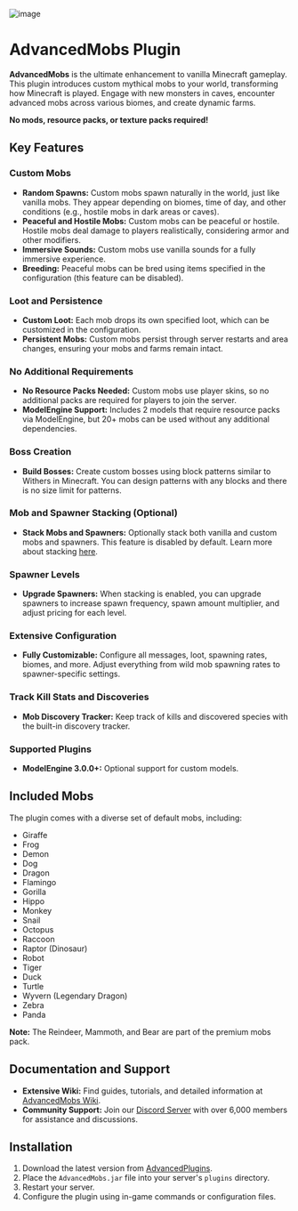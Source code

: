 ![image](https://github.com/user-attachments/assets/d894e023-cd9f-47ed-b876-b200f5bcbe1d)


# AdvancedMobs Plugin

**AdvancedMobs** is the ultimate enhancement to vanilla Minecraft gameplay. This plugin introduces custom mythical mobs to your world, transforming how Minecraft is played. Engage with new monsters in caves, encounter advanced mobs across various biomes, and create dynamic farms.

**No mods, resource packs, or texture packs required!**

## Key Features

### Custom Mobs
- **Random Spawns:** Custom mobs spawn naturally in the world, just like vanilla mobs. They appear depending on biomes, time of day, and other conditions (e.g., hostile mobs in dark areas or caves).
- **Peaceful and Hostile Mobs:** Custom mobs can be peaceful or hostile. Hostile mobs deal damage to players realistically, considering armor and other modifiers.
- **Immersive Sounds:** Custom mobs use vanilla sounds for a fully immersive experience.
- **Breeding:** Peaceful mobs can be bred using items specified in the configuration (this feature can be disabled).

### Loot and Persistence
- **Custom Loot:** Each mob drops its own specified loot, which can be customized in the configuration.
- **Persistent Mobs:** Custom mobs persist through server restarts and area changes, ensuring your mobs and farms remain intact.

### No Additional Requirements
- **No Resource Packs Needed:** Custom mobs use player skins, so no additional packs are required for players to join the server.
- **ModelEngine Support:** Includes 2 models that require resource packs via ModelEngine, but 20+ mobs can be used without any additional dependencies.

### Boss Creation
- **Build Bosses:** Create custom bosses using block patterns similar to Withers in Minecraft. You can design patterns with any blocks and there is no size limit for patterns.

### Mob and Spawner Stacking (Optional)
- **Stack Mobs and Spawners:** Optionally stack both vanilla and custom mobs and spawners. This feature is disabled by default. Learn more about stacking [here](https://mobs.advancedplugins.net/advancedmobs/mechanics/mobs-and-spawners-stacking).

### Spawner Levels
- **Upgrade Spawners:** When stacking is enabled, you can upgrade spawners to increase spawn frequency, spawn amount multiplier, and adjust pricing for each level.

### Extensive Configuration
- **Fully Customizable:** Configure all messages, loot, spawning rates, biomes, and more. Adjust everything from wild mob spawning rates to spawner-specific settings.

### Track Kill Stats and Discoveries
- **Mob Discovery Tracker:** Keep track of kills and discovered species with the built-in discovery tracker.

### Supported Plugins
- **ModelEngine 3.0.0+:** Optional support for custom models.

## Included Mobs
The plugin comes with a diverse set of default mobs, including:
- Giraffe
- Frog
- Demon
- Dog
- Dragon
- Flamingo
- Gorilla
- Hippo
- Monkey
- Snail
- Octopus
- Raccoon
- Raptor (Dinosaur)
- Robot
- Tiger
- Duck
- Turtle
- Wyvern (Legendary Dragon)
- Zebra
- Panda

**Note:** The Reindeer, Mammoth, and Bear are part of the premium mobs pack.

## Documentation and Support
- **Extensive Wiki:** Find guides, tutorials, and detailed information at [AdvancedMobs Wiki](https://advancedmobs.wiki).
- **Community Support:** Join our [Discord Server](https://discord.gg/advancedplugins) with over 6,000 members for assistance and discussions.

## Installation

1. Download the latest version from [AdvancedPlugins](https://advancedplugins.net/item/47).
2. Place the `AdvancedMobs.jar` file into your server's `plugins` directory.
3. Restart your server.
4. Configure the plugin using in-game commands or configuration files.
